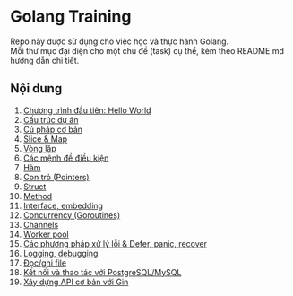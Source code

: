 # Golang Training

Repo này được sử dụng cho việc học và thực hành Golang.  
Mỗi thư mục đại diện cho một chủ đề (task) cụ thể, kèm theo README.md hướng dẫn chi tiết.

## Nội dung

1. [Chương trình đầu tiên: Hello World](./hello-world/README.md)
2. [Cấu trúc dự án](./project-structure/README.md)
3. [Cú pháp cơ bản](./basic-syntax/README.md)
4. [Slice & Map](./slice-map/README.md)
5. [Vòng lặp](./loop/README.md)
6. [Các mệnh đề điều kiện](./conditions/README.md)
7. [Hàm](./functions/README.md)
8. [Con trỏ (Pointers)](./pointers/README.md)
9. [Struct](./struct/README.md)
10. [Method](./method/README.md)
11. [Interface, embedding](./interface-embedding/README.md)
12. [Concurrency (Goroutines)](./concurrency/README.md)
13. [Channels](./channels/README.md)
14. [Worker pool](./worker-pool/README.md)
15. [Các phương pháp xử lý lỗi & Defer, panic, recover](./error-handling/README.md)
16. [Logging, debugging](./logging/README.md)
17. [Đọc/ghi file](./file/README.md)
18. [Kết nối và thao tác với PostgreSQL/MySQL](./sql/README.md)
19. [Xây dựng API cơ bản với Gin](./gin-api/README.md)
